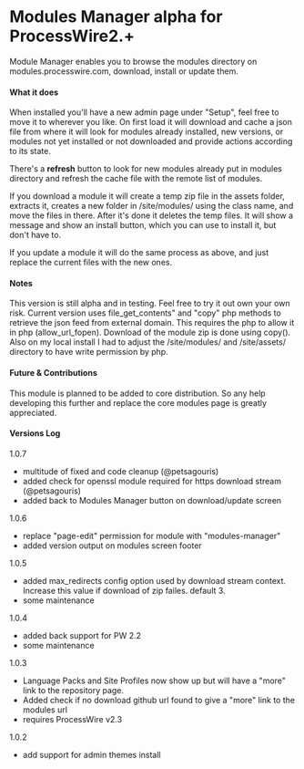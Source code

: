 # Modules Manager alpha for ProcessWire2.+

Module Manager enables you to browse the modules directory on modules.processwire.com, download, install or update them.

#### What it does
When installed you'll have a new admin page under "Setup", feel free to move it to wherever you like. On first load it will download and cache a json file from where it will look for modules already installed, new versions, or modules not yet installed or not downloaded and provide actions according to its state.

There's a **refresh** button to look for new modules already put in modules directory and refresh the cache file with the remote list of modules.

If you download a module it will create a temp zip file in the assets folder, extracts it, creates a new folder in /site/modules/ using the class name, and move the files in there. After it's done it deletes the temp files. It will show a message and show an install button, which you can use to install it, but don't have to.

If you update a module it will do the same process as above, and just replace the current files with the new ones.

#### Notes
This version is still alpha and in testing. Feel free to try it out own your own risk. Current version uses file_get_contents" and "copy" php methods to retrieve the json feed from external domain. This requires the php to allow it in php (allow_url_fopen). Download of the module zip is done using copy(). Also on my local install I had to adjust the /site/modules/ and /site/assets/ directory to have write permission by php.

#### Future & Contributions

This module is planned to be added to core distribution. So any help developing this further and replace the core modules page is greatly appreciated.


#### Versions Log

1.0.7

- multitude of fixed and code cleanup (@petsagouris)
- added check for openssl module required for https download stream (@petsagouris)
- added back to Modules Manager button on download/update screen

1.0.6

- replace "page-edit" permission for module with "modules-manager"
- added version output on modules screen footer

1.0.5

- added max_redirects config option used by download stream context. Increase this value if download of zip failes. default 3.
- some maintenance

1.0.4

- added back support for PW 2.2
- some maintenance

1.0.3

- Language Packs and Site Profiles now show up but will have a "more" link to the repository page.
- Added check if no download github url found to give a "more" link to the modules url
- requires ProcessWire v2.3

1.0.2

- add support for admin themes install


